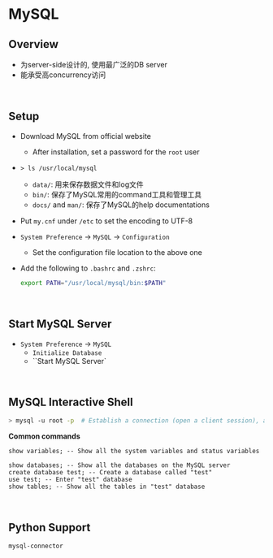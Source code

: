 # MySQL

## Overview

* 为server-side设计的, 使用最广泛的DB server
* 能承受高concurrency访问

<br>

## Setup

* Download MySQL from official website

  * After installation,  set a password for the `root` user

* `> ls /usr/local/mysql`

  * `data/`: 用来保存数据文件和log文件
  * `bin/`: 保存了MySQL常用的command工具和管理工具
  * `docs/` and `man/`: 保存了MySQL的help documentations

* Put `my.cnf` under `/etc` to set the encoding to UTF-8

* `System Preference` -> `MySQL` -> `Configuration`

  * Set the configuration file location to the above one

* Add the following to `.bashrc` and `.zshrc`:

  ```bash
  export PATH="/usr/local/mysql/bin:$PATH"
  ```

<br>

## Start MySQL Server

* `System Preference` -> `MySQL`
  * `Initialize Database`
  * ``Start MySQL Server`

<br>

## MySQL Interactive Shell

```bash
> mysql -u root -p  # Establish a connection (open a client session), and enter MySQL interactive shell
```

**Common commands**

```mysql
show variables; -- Show all the system variables and status variables
```

```mysql
show databases; -- Show all the databases on the MySQL server
create database test; -- Create a database called "test"
use test; -- Enter "test" database
show tables; -- Show all the tables in "test" database
```

<br>

## Python Support

`mysql-connector`

